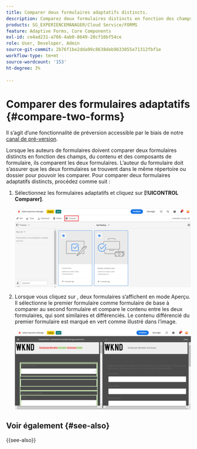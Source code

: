 ```yaml
---
title: Comparer deux formulaires adaptatifs distincts.
description: Comparez deux formulaires distincts en fonction des champs, du contenu et des composants de formulaire.
products: SG_EXPERIENCEMANAGER/Cloud Service/FORMS
feature: Adaptive Forms, Core Components
exl-id: ce4ad231-a766-4ab0-8649-20cf16bf54ce
role: User, Developer, Admin
source-git-commit: 2b76f1be2dda99c8638deb9633055e71312fbf1e
workflow-type: tm+mt
source-wordcount: '153'
ht-degree: 3%

---
```


# Comparer des formulaires adaptatifs {#compare-two-forms}

<span class="preview"> Il s’agit d’une fonctionnalité de préversion accessible par le biais de notre [canal de pré-version](https://experienceleague.adobe.com/fr/docs/experience-manager-cloud-service/content/release-notes/prerelease#new-features). </span>

Lorsque les auteurs de formulaires doivent comparer deux formulaires distincts en fonction des champs, du contenu et des composants de formulaire, ils comparent les deux formulaires. L’auteur du formulaire doit s’assurer que les deux formulaires se trouvent dans le même répertoire ou dossier pour pouvoir les comparer. Pour comparer deux formulaires adaptatifs distincts, procédez comme suit :

1. Sélectionnez les formulaires adaptatifs et cliquez sur **[!UICONTROL Comparer]**.

   ![Comparaison de formulaires adaptatifs](compare-two-forms.png)

1. Lorsque vous cliquez sur , deux formulaires s’affichent en mode Aperçu. Il sélectionne le premier formulaire comme formulaire de base à comparer au second formulaire et compare le contenu entre les deux formulaires, qui sont similaires et différenciés. Le contenu différencié du premier formulaire est marqué en vert comme illustré dans l’image.

   ![Formulaires comparés](compared-forms.png)

## Voir également {#see-also}

{{see-also}}
